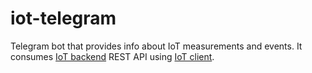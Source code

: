 # iot-telegram
Telegram bot that provides info about IoT measurements and events. It consumes [IoT backend](https://github.com/mmontes11/iot-backend) REST API using [IoT client](https://github.com/mmontes11/iot_client).
